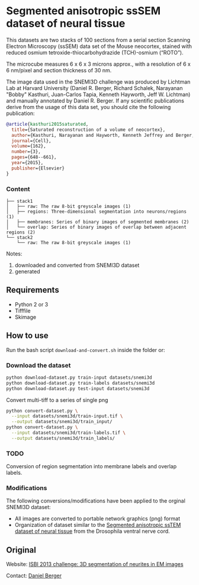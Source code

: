 # Segmented anisotropic ssSEM dataset of neural tissue

This datasets are two stacks of 100 sections from a serial section Scanning Electron Microscopy (ssSEM) data set of the Mouse neocortex, stained with reduced osmium tetroxide-thiocarbohydrazide (TCH)-osmium (“ROTO”).

The microcube measures 6 x 6 x 3 microns approx., with a resolution of 6 x 6 nm/pixel and section thickness of 30 nm.


The image data used in the SNEMI3D challenge was produced by Lichtman Lab at Harvard University (Daniel R. Berger, Richard Schalek, Narayanan "Bobby" Kasthuri, Juan-Carlos Tapia, Kenneth Hayworth, Jeff W. Lichtman) and manually annotated by Daniel R. Berger. If any scientific publications derive from the usage of this data set, you should cite the following publication:

```bibtex
@article{kasthuri2015saturated,
  title={Saturated reconstruction of a volume of neocortex},
  author={Kasthuri, Narayanan and Hayworth, Kenneth Jeffrey and Berger, Daniel Raimund and Schalek, Richard Lee and Conchello, Jos{\'e} Angel and Knowles-Barley, Seymour and Lee, Dongil and V{\'a}zquez-Reina, Amelio and Kaynig, Verena and Jones, Thouis Raymond and others},
  journal={Cell},
  volume={162},
  number={3},
  pages={648--661},
  year={2015},
  publisher={Elsevier}
}
```


### Content
  
```
├── stack1
│   ├── raw: The raw 8-bit greyscale images (1)
│   ├── regions: Three-dimensional segmentation into neurons/regions (1)
│   ├── membranes: Series of binary images of segmented membranes (2)
│   └── overlap: Series of binary images of overlap between adjacent regions (2)
└── stack2
    └── raw: The raw 8-bit greyscale images (1)
```

Notes:
1. downloaded and converted from SNEMI3D dataset
2. generated


## Requirements

- Python 2 or 3
- Tifffile
- Skimage

## How to use

Run the bash script ```download-and-convert.sh``` inside the folder or:

### Download the dataset

```bash
python download-dataset.py train-input datasets/snemi3d
python download-dataset.py train-labels datasets/snemi3d
python download-dataset.py test-input datasets/snemi3d
```

Convert multi-tiff to a series of single png

```bash
python convert-dataset.py \
  --input datasets/snemi3d/train-input.tif \
  --output datasets/snemi3d/train_input/
python convert-dataset.py \
  --input datasets/snemi3d/train-labels.tif \
  --output datasets/snemi3d/train_labels/
```

### TODO

Conversion of region segmentation into membrane labels and overlap labels.

### Modifications

The following conversions/modifications have been applied to the orginal SNEMI3D dataset:
- All images are converted to portable network graphics (png) format
- Organization of dataset similar to the [Segmented anisotropic ssTEM dataset of neural tissue](https://github.com/tbullmann/groundtruth-drosophila-vnc) from the Drosophila ventral nerve cord.

## Original

Website: [ISBI 2013 challenge: 3D segmentation of neurites in EM images](http://brainiac2.mit.edu/SNEMI3D/)

Contact: [Daniel Berger](https://lichtmanlab.fas.harvard.edu/people/daniel-berger)


